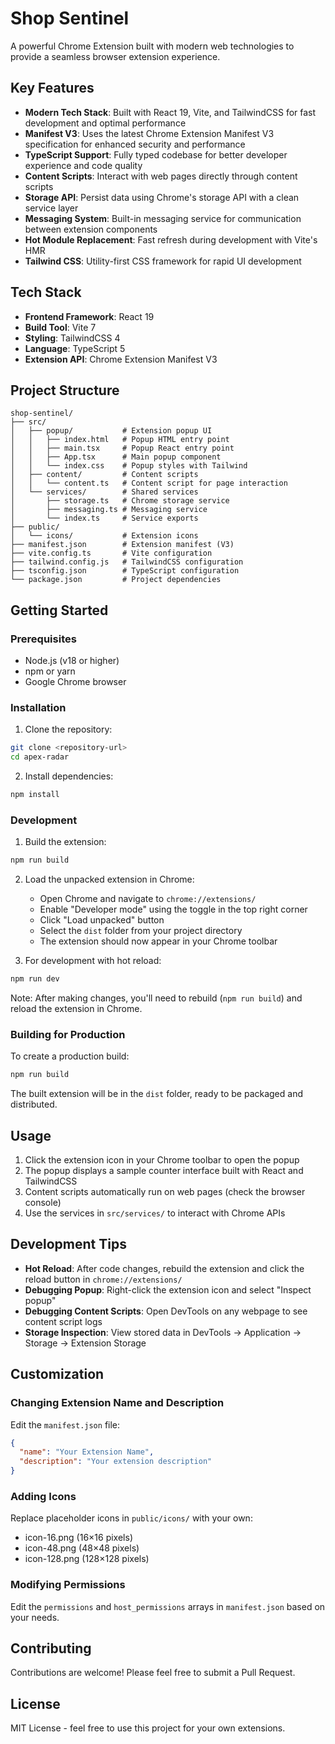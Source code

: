# Shop Sentinel

A powerful Chrome Extension built with modern web technologies to provide a seamless browser extension experience.

## Key Features

- **Modern Tech Stack**: Built with React 19, Vite, and TailwindCSS for fast development and optimal performance
- **Manifest V3**: Uses the latest Chrome Extension Manifest V3 specification for enhanced security and performance
- **TypeScript Support**: Fully typed codebase for better developer experience and code quality
- **Content Scripts**: Interact with web pages directly through content scripts
- **Storage API**: Persist data using Chrome's storage API with a clean service layer
- **Messaging System**: Built-in messaging service for communication between extension components
- **Hot Module Replacement**: Fast refresh during development with Vite's HMR
- **Tailwind CSS**: Utility-first CSS framework for rapid UI development

## Tech Stack

- **Frontend Framework**: React 19
- **Build Tool**: Vite 7
- **Styling**: TailwindCSS 4
- **Language**: TypeScript 5
- **Extension API**: Chrome Extension Manifest V3

## Project Structure

```
shop-sentinel/
├── src/
│   ├── popup/           # Extension popup UI
│   │   ├── index.html   # Popup HTML entry point
│   │   ├── main.tsx     # Popup React entry point
│   │   ├── App.tsx      # Main popup component
│   │   └── index.css    # Popup styles with Tailwind
│   ├── content/         # Content scripts
│   │   └── content.ts   # Content script for page interaction
│   └── services/        # Shared services
│       ├── storage.ts   # Chrome storage service
│       ├── messaging.ts # Messaging service
│       └── index.ts     # Service exports
├── public/
│   └── icons/           # Extension icons
├── manifest.json        # Extension manifest (V3)
├── vite.config.ts       # Vite configuration
├── tailwind.config.js   # TailwindCSS configuration
├── tsconfig.json        # TypeScript configuration
└── package.json         # Project dependencies

```

## Getting Started

### Prerequisites

- Node.js (v18 or higher)
- npm or yarn
- Google Chrome browser

### Installation

1. Clone the repository:
```bash
git clone <repository-url>
cd apex-radar
```

2. Install dependencies:
```bash
npm install
```

### Development

1. Build the extension:
```bash
npm run build
```

2. Load the unpacked extension in Chrome:
   - Open Chrome and navigate to `chrome://extensions/`
   - Enable "Developer mode" using the toggle in the top right corner
   - Click "Load unpacked" button
   - Select the `dist` folder from your project directory
   - The extension should now appear in your Chrome toolbar

3. For development with hot reload:
```bash
npm run dev
```
Note: After making changes, you'll need to rebuild (`npm run build`) and reload the extension in Chrome.

### Building for Production

To create a production build:
```bash
npm run build
```

The built extension will be in the `dist` folder, ready to be packaged and distributed.

## Usage

1. Click the extension icon in your Chrome toolbar to open the popup
2. The popup displays a sample counter interface built with React and TailwindCSS
3. Content scripts automatically run on web pages (check the browser console)
4. Use the services in `src/services/` to interact with Chrome APIs

## Development Tips

- **Hot Reload**: After code changes, rebuild the extension and click the reload button in `chrome://extensions/`
- **Debugging Popup**: Right-click the extension icon and select "Inspect popup"
- **Debugging Content Scripts**: Open DevTools on any webpage to see content script logs
- **Storage Inspection**: View stored data in DevTools → Application → Storage → Extension Storage

## Customization

### Changing Extension Name and Description

Edit the `manifest.json` file:
```json
{
  "name": "Your Extension Name",
  "description": "Your extension description"
}
```

### Adding Icons

Replace placeholder icons in `public/icons/` with your own:
- icon-16.png (16×16 pixels)
- icon-48.png (48×48 pixels)  
- icon-128.png (128×128 pixels)

### Modifying Permissions

Edit the `permissions` and `host_permissions` arrays in `manifest.json` based on your needs.

## Contributing

Contributions are welcome! Please feel free to submit a Pull Request.

## License

MIT License - feel free to use this project for your own extensions.
